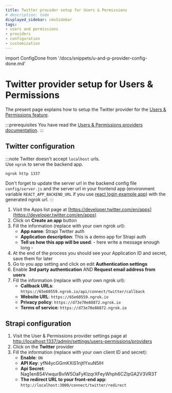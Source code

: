 ```yaml
---
title: Twitter provider setup for Users & Permissions
# description: todo
displayed_sidebar: cmsSidebar
tags:
- users and permissions
- providers
- configuration
- customization
---
```


import ConfigDone from '/docs/snippets/u-and-p-provider-config-done.md'

# Twitter provider setup for Users & Permissions

The present page explains how to setup the Twitter provider for the [Users & Permissions feature](/cms/features/users-permissions).

:::prerequisites
You have read the [Users & Permissions providers documentation](/cms/configurations/users-and-permissions-providers).
:::

## Twitter configuration

:::note
Twitter doesn't accept `localhost` urls. <br/>
Use `ngrok` to serve the backend app.
```
ngrok http 1337
```
Don't forget to update the server url in the backend config file `config/server.js` and the server url in your frontend app (environment variable `REACT_APP_BACKEND_URL` if you use [react login example app](https://github.com/strapi/strapi-examples/tree/master/examples/login-react)) with the generated ngrok url.
:::

1. Visit the Apps list page at [https://developer.twitter.com/en/apps](https://developer.twitter.com/en/apps)
2. Click on **Create an app** button
3. Fill the information (replace with your own ngrok url):
   - **App name**: Strapi Twitter auth
   - **Application description**: This is a demo app for Strapi auth
   - **Tell us how this app will be used**: - here write a message enough long -
4. At the end of the process you should see your Application ID and secret, save them for later
5. Go to you app setting and click on edit **Authentication settings**
6. Enable **3rd party authentication** AND **Request email address from users**
7. Fill the information (replace with your own ngrok url):
   - **Callback URLs**: `https://65e60559.ngrok.io/api/connect/twitter/callback`
   - **Website URL**: `https://65e60559.ngrok.io`
   - **Privacy policy**: `https://d73e70e88872.ngrok.io`
   - **Terms of service**: `https://d73e70e88872.ngrok.io`

## Strapi configuration

1. Visit the User & Permissions provider settings page at [http://localhost:1337/admin/settings/users-permissions/providers](http://localhost:1337/admin/settings/users-permissions/providers)
2. Click on the **Twitter** provider
3. Fill the information (replace with your own client ID and secret):
   - **Enable**: `ON`
   - **API Key**: yfN4ycGGmKXiS1njtIYxuN5IH
   - **Api Secret**: Nag1en8S4VwqurBvlW5OaFyKlzqrXFeyWhph6CZlpGA2V3VR3T
   - **The redirect URL to your front-end app**: `http://localhost:3000/connect/twitter/redirect`

<ConfigDone />
